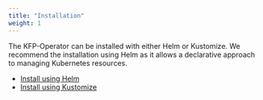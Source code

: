```yaml
---
title: "Installation"
weight: 1
---
```


The KFP-Operator can be installed with either Helm or Kustomize.
We recommend the installation using Helm as it allows a declarative approach to managing Kubernetes resources.

- [Install using Helm](helm)
- [Install using Kustomize](kustomize)
